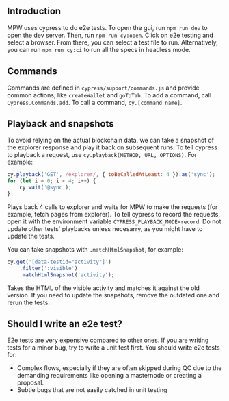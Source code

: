 ## Introduction

MPW uses cypress to do e2e tests.
To open the gui, run `npm run dev` to open the dev server.
Then, run `npm run cy:open`. Click on e2e testing and select a browser. From there, you can select a test file to run.
Alternatively, you can run `npm run cy:ci` to run all the specs in headless mode.

## Commands

Commands are defined in `cypress/support/commands.js` and provide common actions, like `createWallet` and `goToTab`. To add a command, call `Cypress.Commands.add`. To call a command, `cy.[command name]`.

## Playback and snapshots

To avoid relying on the actual blockchain data, we can take a snapshot of the explorer response and play it back on subsequent runs.
To tell cypress to playback a request, use `cy.playback(METHOD, URL, OPTIONS)`.
For example:
```javascript
cy.playback('GET', /explorer/, { toBeCalledAtLeast: 4 }).as('sync');
for (let i = 0; i < 4; i++) {
    cy.wait('@sync');
}
```
Plays back 4 calls to explorer and waits for MPW to make the requests (for example, fetch pages from explorer).
To tell cypress to record the requests, open it with the environment variable `CYPRESS_PLAYBACK_MODE=record`.
Do not update other tests' playbacks unless necesarry, as you might have to update the tests.

You can take snapshots with `.matchHtmlSnapshot`, for example:
```javascript
cy.get('[data-testid="activity"]')
    .filter(':visible')
    .matchHtmlSnapshot('activity');
```
Takes the HTML of the visible activity and matches it against the old version.
If you need to update the snapshots, remove the outdated one and rerun the tests.

## Should I write an e2e test?
E2e tests are very expensive compared to other ones. If you are writing tests for a minor bug, try to write a unit test first.
You should write e2e tests for:
- Complex flows, especially if they are often skipped during QC due to the demanding requirements like opening a masternode or creating a proposal.
- Subtle bugs that are not easily catched in unit testing

